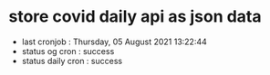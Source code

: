 # store covid daily api as json data

- last cronjob : Thursday, 05 August 2021 13:22:44
- status og cron : success
- status daily cron : success
      
      
